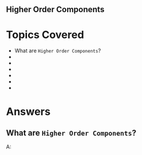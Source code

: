 ## Higher Order Components

# Topics Covered

- What are `Higher Order Components`?
- 
- 
- 
- 
- 
- 


# Answers

## What are `Higher Order Components`?
A: 